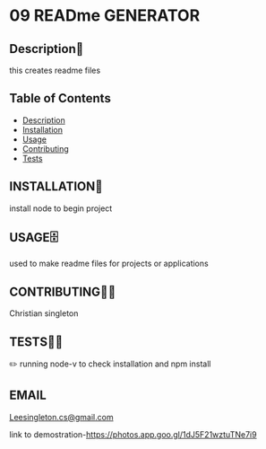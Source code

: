  # 09 READme GENERATOR



  ## Description📝
 this creates readme files

 ## Table of Contents
- [Description](#DESCRIPTION)
- [Installation](#INSTALLATION)
- [Usage](#USAGE)
- [Contributing](#CONTRIBUTING)
- [Tests](#TESTS)



## INSTALLATION🔄
install node to begin project

## USAGE🗄️
 used to make readme files for projects or applications

 

## CONTRIBUTING👨‍🏫
 Christian singleton

## TESTS🧪🧪
✏️ running node-v to check installation and npm install

## EMAIL
Leesingleton.cs@gmail.com
    
link to demostration-https://photos.app.goo.gl/1dJ5F21wztuTNe7i9

